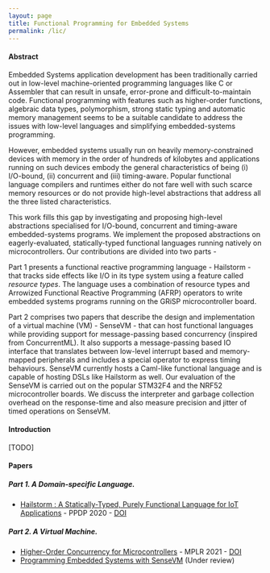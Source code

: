 ```yaml
---
layout: page
title: Functional Programming for Embedded Systems
permalink: /lic/
---
```



#### Abstract

Embedded Systems application development has been traditionally carried out in low-level machine-oriented programming languages like C or Assembler that can result in unsafe, error-prone and difficult-to-maintain code. Functional programming with features such as higher-order functions, algebraic data types, polymorphism, strong static typing and automatic memory management seems to be a suitable candidate to address the issues with low-level languages and simplifying embedded-systems programming.

However, embedded systems usually run on heavily memory-constrained devices with memory in the order of hundreds of kilobytes and applications running on such devices embody the general characteristics of being (i) I/O-bound, (ii) concurrent and (iii) timing-aware.
Popular functional language compilers and runtimes either do not fare well with such scarce memory resources or do not provide high-level abstractions that address all the three listed characteristics.


This work fills this gap by investigating and proposing high-level abstractions specialised for I/O-bound, concurrent and timing-aware embedded-systems programs. We implement the proposed abstractions on eagerly-evaluated, statically-typed functional languages running natively on microcontrollers. Our contributions are divided into two parts -

Part 1 presents a functional reactive programming language - Hailstorm - that tracks side effects like I/O in its type system using a feature called *resource types*. The language uses a combination of resource types and Arrowized Functional Reactive Programming (AFRP) operators to write embedded systems programs running on the GRiSP microcontroller board.

Part 2 comprises two papers that describe the design and implementation of a virtual machine (VM) - SenseVM - that can host functional languages while providing support for message-passing based concurrency (inspired from ConcurrentML). It also supports a message-passing based IO interface that translates between low-level interrupt based and memory-mapped peripherals and includes a special operator to express timing behaviours. SenseVM currently hosts a Caml-like functional language and is capable of hosting DSLs like Hailstorm as well. Our evaluation of the SenseVM is carried out on the popular STM32F4 and the NRF52 microcontroller boards. We discuss the interpreter and garbage collection overhead on the response-time and also measure precision and jitter of timed operations on SenseVM.

#### Introduction

[TODO]

#### Papers

##### Part 1. A Domain-specific Language.

- [Hailstorm : A Statically-Typed, Purely Functional Language for IoT Applications](https://abhiroop.github.io/pubs/hailstorm/) - PPDP 2020 - [DOI](https://dl.acm.org/doi/10.1145/3414080.3414092)

##### Part 2. A Virtual Machine.

- [Higher-Order Concurrency for Microcontrollers](https://abhiroop.github.io/pubs/sensevm_mplr) - MPLR 2021 - [DOI](https://dl.acm.org/doi/10.1145/3475738.3480716)
- [Programming Embedded Systems with SenseVM](https://raw.githubusercontent.com/Abhiroop/Abhiroop.github.io/master/pubs/SenseVM_ECOOP.pdf) (Under review)
